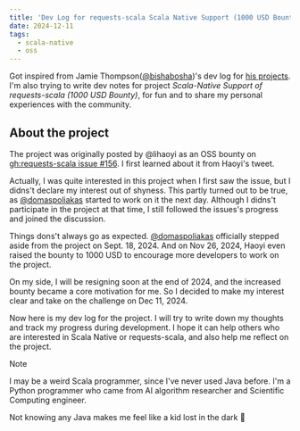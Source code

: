 ```yaml
---
title: 'Dev Log for requests-scala Scala Native Support (1000 USD Bounty)'
date: 2024-12-11
tags:
  - scala-native
  - oss
---
```


Got inspired from Jamie Thompson([@bishabosha](https://github.com/bishabosha))'s dev log for [his projects](https://bishabosha.github.io/projects/). I'm also trying to write dev notes for project _Scala-Native Support of requests-scala (1000 USD Bounty)_, for fun and to share my personal experiences with the community.

## About the project

The project was originally posted by @lihaoyi as an OSS bounty on [gh:requests-scala issue #156](https://github.com/com-lihaoyi/requests-scala/issues/156). I first learned about it from Haoyi's tweet.

Actually, I was quite interested in this project when I first saw the issue, but I didns't declare my interest out of shyness. This partly turned out to be true, as [@domaspoliakas](https://github.com/domaspoliakas) started to work on it the next day. Although I didns't participate in the project at that time, I still followed the issues's progress and joined the discussion.

Things dons't always go as expected. [@domaspoliakas](https://github.com/domaspoliakas) officially stepped aside from the project on Sept. 18, 2024. And on Nov 26, 2024, Haoyi even raised the bounty to 1000 USD to encourage more developers to work on the project.

On my side, I will be resigning soon at the end of 2024, and the increased bounty became a core motivation for me. So I decided to make my interest clear and take on the challenge on Dec 11, 2024.

Now here is my dev log for the project. I will try to write down my thoughts and track my progress during development. I hope it can help others who are interested in Scala Native or requests-scala, and also help me reflect on the project.

> [!NOTE]
>
> I may be a weird Scala programmer, since I've never used Java before. I'm a Python programmer who came from AI algorithm researcher and Scientific Computing engineer.
>
> Not knowing any Java makes me feel like a kid lost in the dark 🤣
